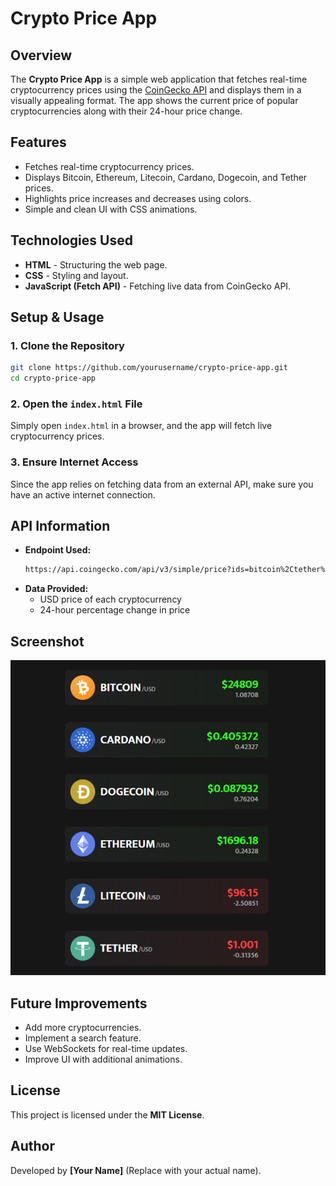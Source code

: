 # Crypto Price App

## Overview
The **Crypto Price App** is a simple web application that fetches real-time cryptocurrency prices using the [CoinGecko API](https://www.coingecko.com/en/api/documentation) and displays them in a visually appealing format. The app shows the current price of popular cryptocurrencies along with their 24-hour price change.

## Features
- Fetches real-time cryptocurrency prices.
- Displays Bitcoin, Ethereum, Litecoin, Cardano, Dogecoin, and Tether prices.
- Highlights price increases and decreases using colors.
- Simple and clean UI with CSS animations.

## Technologies Used
- **HTML** - Structuring the web page.
- **CSS** - Styling and layout.
- **JavaScript (Fetch API)** - Fetching live data from CoinGecko API.

## Setup & Usage
### 1. Clone the Repository
```sh
git clone https://github.com/yourusername/crypto-price-app.git
cd crypto-price-app
```

### 2. Open the `index.html` File
Simply open `index.html` in a browser, and the app will fetch live cryptocurrency prices.

### 3. Ensure Internet Access
Since the app relies on fetching data from an external API, make sure you have an active internet connection.

## API Information
- **Endpoint Used:**
  ```sh
  https://api.coingecko.com/api/v3/simple/price?ids=bitcoin%2Ctether%2Cethereum%2Clitecoin%2Ccardano%2Cdogecoin&vs_currencies=usd&include_24hr_change=true
  ```
- **Data Provided:**
  - USD price of each cryptocurrency
  - 24-hour percentage change in price

## Screenshot
![Crypto Price App](screenshot.jpg)

## Future Improvements
- Add more cryptocurrencies.
- Implement a search feature.
- Use WebSockets for real-time updates.
- Improve UI with additional animations.

## License
This project is licensed under the **MIT License**.

## Author
Developed by **[Your Name]** (Replace with your actual name).